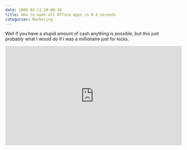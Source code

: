 ```yaml
---
date: 2009-03-11 20:09:26
title: How to open all Office apps in 0.5 seconds
categories: Marketing
---
```


Well if you have a stupid amount of cash anything is possible, but this just probably what I would do if I was a millionaire just for kicks.

<iframe width="560" height="315" src="https://www.youtube.com/embed/96dWOEa4Djs" frameborder="0" allow="autoplay; encrypted-media" allowfullscreen></iframe>
